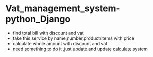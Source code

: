 # Vat_management_system-python_Django

* find total bill with discount and vat
* take this service by name,number,product/items with price
* calculate whole amount with discount and vat 
* need something to do it ,just update and update calculate system
